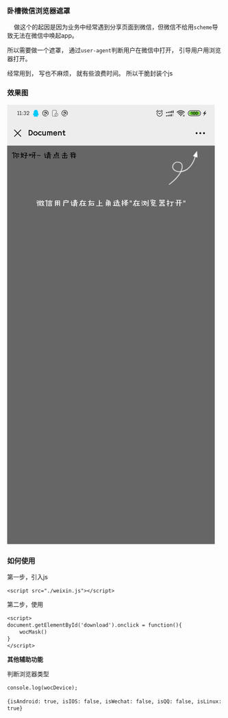 ### 卧槽微信浏览器遮罩

&nbsp;&nbsp;&nbsp;&nbsp;做这个的起因是因为业务中经常遇到分享页面到微信，但微信不给用`scheme`导致无法在微信中唤起app。

所以需要做一个遮罩， 通过`user-agent`判断用户在微信中打开， 引导用户用浏览器打开。

经常用到， 写也不麻烦， 就有些浪费时间。 所以干脆封装个js



### 效果图

![](demo.jpg)



### 如何使用

第一步，引入js


```
<script src="./weixin.js"></script>
```

第二步，使用


```
<script>
document.getElementById('download').onclick = function(){
	wocMask()
}
</script>
```

**其他辅助功能**

判断浏览器类型
```
console.log(wocDevice);

{isAndroid: true, isIOS: false, isWechat: false, isQQ: false, isLinux: true}
```